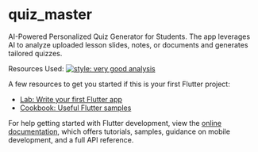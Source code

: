 # quiz_master

AI-Powered Personalized Quiz Generator for Students. The app leverages AI to analyze uploaded lesson slides, notes, or documents and generates tailored quizzes.
 

Resources Used:
[![style: very good analysis](https://img.shields.io/badge/style-very_good_analysis-B22C89.svg)](https://pub.dev/packages/very_good_analysis)


A few resources to get you started if this is your first Flutter project:

- [Lab: Write your first Flutter app](https://docs.flutter.dev/get-started/codelab)
- [Cookbook: Useful Flutter samples](https://docs.flutter.dev/cookbook)

For help getting started with Flutter development, view the
[online documentation](https://docs.flutter.dev/), which offers tutorials,
samples, guidance on mobile development, and a full API reference.
